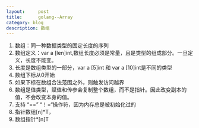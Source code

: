 ```yaml
---
layout:     post
title:      golang--Array
category: blog
description: 数组
---
```


1. 数组：同一种数据类型的固定长度的序列
2. 数组定义：var a [len]int,数组长度必须是常量，且是类型的组成部分。一旦定义，长度不能变。
3. 长度是数组类型的一部分，var a [5]int 和 var a [10]int是不同的类型
4. 数组下标从0开始
5. 如果下标在数组合法范围之外，则触发访问越界
6. 数组是值类型，赋值和传参会复制整个数组，而不是指针。因此改变副本的值，不会改变本身的值。
7. 支持 “==” “！=“操作符，因为内存总是被初始化过的
8. 指针数组[n]*T， 
9. 数组指针*[n]T


```

```